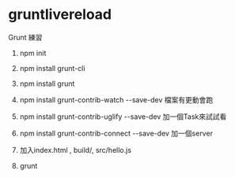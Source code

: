 # gruntlivereload

Grunt 練習
1. npm init 

2. npm install grunt-cli

3. npm install grunt

4. npm install grunt-contrib-watch --save-dev  檔案有更動會跑

5. npm install grunt-contrib-uglify --save-dev  加一個Task來試試看

6. npm install grunt-contrib-connect --save-dev 加一個server

7. 加入index.html  , build/, src/hello.js

8. grunt
